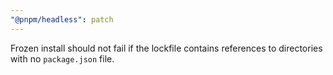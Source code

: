```yaml
---
"@pnpm/headless": patch
---
```


Frozen install should not fail if the lockfile contains references to directories with no `package.json` file.
